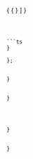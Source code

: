 




{
    {
    }
  ]
}
```



```ts
}

};
```




```ts

}
```


```ts

}
```




```ts

```


```ts

```



```ts

}
```


```ts

}
```

